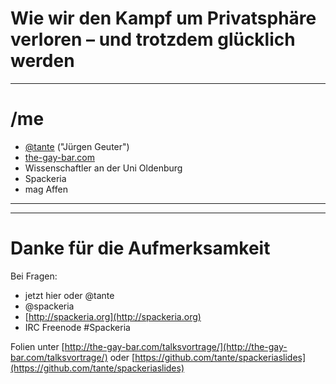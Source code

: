 # Wie wir den Kampf um Privatsphäre verloren – und trotzdem glücklich werden 

---

# /me

* [@tante](http://twitter.com/tante) ("Jürgen Geuter")
* [the-gay-bar.com](http://the-gay-bar.com)
* Wissenschaftler an der Uni Oldenburg
* Spackeria
* mag Affen

---


---
# Danke für die Aufmerksamkeit

Bei Fragen:

* jetzt hier oder @tante
* @spackeria
* [http://spackeria.org](http://spackeria.org)
* IRC Freenode #Spackeria

Folien unter [http://the-gay-bar.com/talksvortrage/](http://the-gay-bar.com/talksvortrage/) oder 
[https://github.com/tante/spackeriaslides](https://github.com/tante/spackeriaslides)
